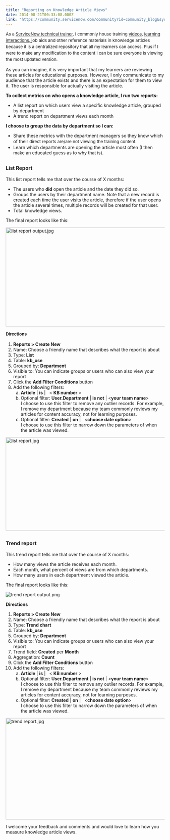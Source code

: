 ```yaml
---
title: "Reporting on Knowledge Article Views"
date: 2014-08-21T00:33:08.000Z
link: "https://community.servicenow.com/community?id=community_blog&sys_id=ba4e66addbd0dbc01dcaf3231f9619b4"
---
```

<p><span style="line-height: 1.5em; font-size: 10pt;">As a </span><a title="re.jobvite.com/CompanyJobs/Careers.aspx?c=q4d9Vfw5&cs=98WaVfwT&page=Job%20Description&j=oSSQYfwi" href="http://hire.jobvite.com/CompanyJobs/Careers.aspx?c=q4d9Vfw5&amp;cs=98WaVfwT&amp;page=Job%20Description&amp;j=oSSQYfwi" style="font-size: 10pt; line-height: 1.5em;">ServiceNow technical trainer</a><span style="line-height: 1.5em; font-size: 10pt;">, I commonly house training </span><a title="" _jive_internal="true" href="/community?id=community_question&sys_id=b960d729dbdcdbc01dcaf3231f9619d0" style="font-size: 10pt; line-height: 1.5em;">videos</a><span style="line-height: 1.5em; font-size: 10pt;">, <a title="" _jive_internal="true" href="/groups/servicenow-user-group-sig-knowledge-management/blog/2014/07/30/interactive-demos-in-servicenow-s-knowledge-base">learning interactions, </a></span><span style="line-height: 1.5em; font-size: 10pt;">job aids and other reference materials in knowledge articles because it is a centralized repository that all my learners can access. Plus if I were to make any modification to the content I can be sure everyone is viewing the most updated version. </span></p><p></p><p>As you can imagine, it is very important that my learners are reviewing these articles for educational purposes. However, I only communicate to my audience that the article exists and there is an expectation for them to view it. The user is responsible for actually visiting the article.</p><p></p><p><strong>To collect metrics on who opens a knowledge article, I run two reports:   </strong></p><ul style="list-style-type: disc;"><li>A list report on which users view a specific knowledge article, grouped by department</li><li>A trend report on department views each month</li></ul><p></p><p><strong>I choose to group the data by department so I can:</strong></p><ul style="list-style-type: disc;"><li>Share these metrics with the department managers so they know which of their <span style="font-size: 10pt; line-height: 1.5em;">direct reports are/are not viewing the training content.</span></li><li>Learn which departments are opening the article most often (I then make an educated guess as to why that is).</li></ul><p></p><h2><span style="font-size: 12pt;">List Report </span></h2><p>This list report tells me that over the course of X months:</p><ul style="list-style-type: disc;"><li>The users who <strong>did</strong> open the article and the date they did so.</li><li>Groups the users by their department name. Note that a new record is created each time the user visits the article, therefore if the user opens the article several times, multiple records will be created for that user.</li><li>Total knowledge views.</li></ul><p></p><p>The final report looks like this:</p><p><img   alt="list report output.jpg" class="image-0 jive-image" src="bea11d06dbd4130468c1fb651f96191d.iix" style="height: 313px; width: 620px; display: block; margin-left: auto; margin-right: auto;"/></p><p></p><p><span style="font-size: 10pt; line-height: 1.5em;"><strong>Directions</strong></span></p><ol style="list-style-type: decimal;"><li><strong>Reports &gt; Create New</strong></li><li>Name: Choose a friendly name that describes what the report is about</li><li>Type: <strong>List</strong></li><li>Table: <strong>kb_use</strong></li><li>Grouped by: <strong>Department</strong></li><li>Visible to: You can indicate groups or users who can also view your report</li><li>Click the <strong>Add Filter Conditions</strong> button</li><li>Add the following filters:<ol style="list-style-type: lower-alpha;"><li><strong>Article</strong> | <strong>is</strong> |   &lt; <strong>KB number</strong> &gt;</li><li>Optional filter: <strong>User.Department</strong> | <strong>is not</strong> | &lt;<strong>your team name</strong>&gt;<br/>I choose to use this filter to remove any outlier records. For example, I remove my department because my team commonly reviews my articles for content accuracy, not for learning purposes.</li><li>Optional filter: <strong>Created</strong> | <strong>on</strong> |   &lt;<strong>choose date option</strong>&gt;<br/>I choose to use this filter to narrow down the parameters of when the article was viewed.</li></ol></li></ol><p><img   alt="list report.jpg" class="image-1 jive-image" src="17e2fc0edb5c57049c9ffb651f961983.iix" style="height: 295px; width: 620px; display: block; margin-left: auto; margin-right: auto;"/></p><p></p><p></p><h2><span style="font-size: 12pt;">Trend report </span></h2><p>This trend report tells me that over the course of X months:</p><ul style="list-style-type: disc;"><li>How many views the article receives each month.</li><li>Each month, what percent of views are from which departments.</li><li>How many users in each department viewed the article.</li></ul><p></p><p>The final report looks like this:</p><p><img   alt="trend report output.png" class="image-2 jive-image" src="677f44cadb105304b322f4621f961915.iix" style="height: auto; display: block; margin-left: auto; margin-right: auto;"/></p><p></p><p><strong>Directions</strong></p><ol style="list-style-type: decimal;"><li><strong>Reports &gt; Create New             </strong></li><li>Name: Choose a friendly name that describes what the report is about</li><li>Type: <strong>Trend chart</strong></li><li>Table: <strong>kb_use</strong></li><li>Grouped by: <strong>Department</strong></li><li>Visible to: You can indicate groups or users who can also view your report</li><li>Trend field: <strong>Created</strong> per <strong>Month</strong></li><li>Aggregation: <strong>Count</strong></li><li>Click the <strong>Add Filter Conditions</strong> button</li><li>Add the following filters:<ol style="list-style-type: lower-alpha;"><li><strong>Article</strong> | <strong>is</strong> |   &lt; <strong>KB number</strong> &gt;</li><li>Optional filter: <strong>User.Department</strong> | <strong>is not</strong> | &lt;<strong>your team name</strong>&gt;<br/>I choose to use this filter to remove any outlier records. For example, I remove my department because my team commonly reviews my articles for content accuracy, not for learning purposes.</li><li>Optional filter: <strong>Created</strong> | <strong>on</strong> |   &lt;<strong>choose date option</strong>&gt;<br/>I choose to use this filter to narrow down the parameters of when the article was viewed.</li></ol></li></ol><p><img   alt="trend report.jpg" class="image-3 jive-image" src="3f73bf35db505704ed6af3231f961961.iix" style="height: 321px; width: 620px; display: block; margin-left: auto; margin-right: auto;"/></p><p></p><p>I welcome your feedback and comments and would love to learn how you measure knowledge article views.</p><p style="margin-bottom: 14.0pt;"><span style="font-size: 14.0pt; font-family: Calibri;">                                                     </span></p>